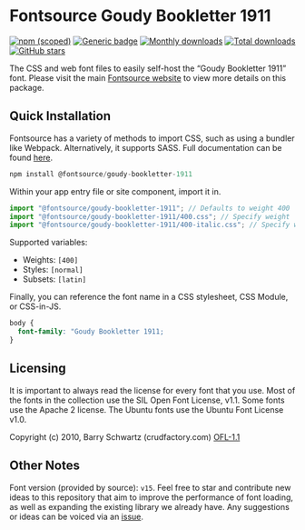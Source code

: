 # Fontsource Goudy Bookletter 1911

[![npm (scoped)](https://img.shields.io/npm/v/@fontsource/goudy-bookletter-1911?color=brightgreen)](https://www.npmjs.com/package/@fontsource/goudy-bookletter-1911) [![Generic badge](https://img.shields.io/badge/fontsource-passing-brightgreen)](https://github.com/fontsource/fontsource) [![Monthly downloads](https://badgen.net/npm/dm/@fontsource/goudy-bookletter-1911)](https://github.com/fontsource/fontsource) [![Total downloads](https://badgen.net/npm/dt/@fontsource/goudy-bookletter-1911)](https://github.com/fontsource/fontsource) [![GitHub stars](https://img.shields.io/github/stars/fontsource/fontsource.svg?style=social&label=Star)](https://github.com/fontsource/fontsource/stargazers)

The CSS and web font files to easily self-host the “Goudy Bookletter 1911” font. Please visit the main [Fontsource website](https://fontsource.org/fonts/goudy-bookletter-1911) to view more details on this package.

## Quick Installation

Fontsource has a variety of methods to import CSS, such as using a bundler like Webpack. Alternatively, it supports SASS. Full documentation can be found [here](https://fontsource.org/docs/introduction).

```javascript
npm install @fontsource/goudy-bookletter-1911
```

Within your app entry file or site component, import it in.

```javascript
import "@fontsource/goudy-bookletter-1911"; // Defaults to weight 400
import "@fontsource/goudy-bookletter-1911/400.css"; // Specify weight
import "@fontsource/goudy-bookletter-1911/400-italic.css"; // Specify weight and style

```

Supported variables:
- Weights: `[400]`
- Styles: `[normal]`
- Subsets: `[latin]`

Finally, you can reference the font name in a CSS stylesheet, CSS Module, or CSS-in-JS.

```css
body {
  font-family: "Goudy Bookletter 1911;
}
```

## Licensing
It is important to always read the license for every font that you use.
Most of the fonts in the collection use the SIL Open Font License, v1.1. Some fonts use the Apache 2 license. The Ubuntu fonts use the Ubuntu Font License v1.0.

Copyright (c) 2010, Barry Schwartz (crudfactory.com)
[OFL-1.1](http://scripts.sil.org/OFL)

## Other Notes
Font version (provided by source): `v15`.
Feel free to star and contribute new ideas to this repository that aim to improve the performance of font loading, as well as expanding the existing library we already have. Any suggestions or ideas can be voiced via an [issue](https://github.com/fontsource/fontsource/issues).